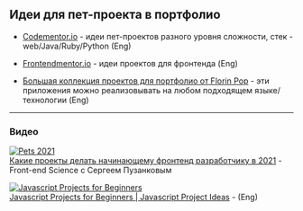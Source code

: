 ## Идеи для пет-проекта в портфолио ##

- [Сodementor.io](https://www.codementor.io/projects) - идеи пет-проектов разного уровня сложности, стек - web/Java/Ruby/Python (Eng) 

- [Frontendmentor.io](https://www.frontendmentor.io/challenges?sort=difficulty|asc) - идеи проектов для фронтенда (Eng)

- [Большая коллекция проектов для портфолио от Florin Pop](https://github.com/florinpop17/app-ideas) - эти приложения можно реализовывать на любом подходящем языке/технологии (Eng)

---

### Видео ###

[![Pets 2021](http://img.youtube.com/vi/0ue4Z3W0x60/0.jpg)](https://youtu.be/0ue4Z3W0x60)   
[Какие проекты делать начинающему фронтенд разработчику в 2021](https://youtu.be/0ue4Z3W0x60) - Front-end Science c Сергеем Пузанковым 



[![Javascript Projects for Beginners](http://img.youtube.com/vi/DL29upwFESQ/0.jpg)](https://youtu.be/DL29upwFESQ)      
[Javascript Projects for Beginners | Javascript Project Ideas](https://youtu.be/DL29upwFESQ) - (Eng)

